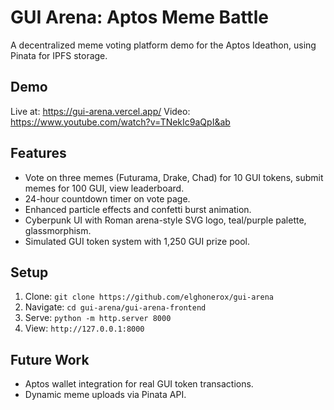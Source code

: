 # GUI Arena: Aptos Meme Battle
A decentralized meme voting platform demo for the Aptos Ideathon, using Pinata for IPFS storage.

## Demo
Live at: https://gui-arena.vercel.app/
Video: https://www.youtube.com/watch?v=TNekIc9aQpI&ab
## Features
- Vote on three memes (Futurama, Drake, Chad) for 10 GUI tokens, submit memes for 100 GUI, view leaderboard.
- 24-hour countdown timer on vote page.
- Enhanced particle effects and confetti burst animation.
- Cyberpunk UI with Roman arena-style SVG logo, teal/purple palette, glassmorphism.
- Simulated GUI token system with 1,250 GUI prize pool.

## Setup
1. Clone: `git clone https://github.com/elghonerox/gui-arena`
2. Navigate: `cd gui-arena/gui-arena-frontend`
3. Serve: `python -m http.server 8000`
4. View: `http://127.0.0.1:8000`

## Future Work
- Aptos wallet integration for real GUI token transactions.
- Dynamic meme uploads via Pinata API.